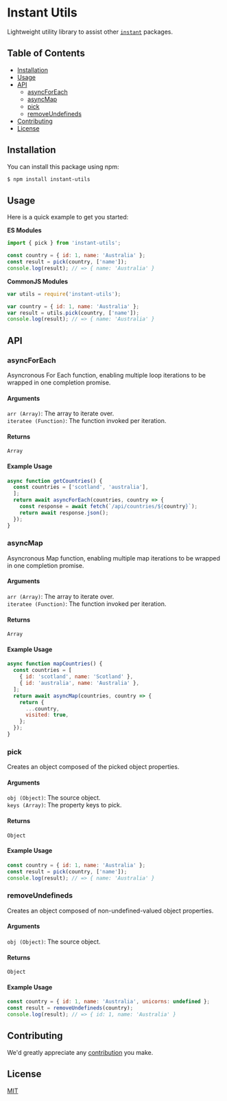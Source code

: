 # Instant Utils

Lightweight utility library to assist other [`instant`](https://github.com/cjmyles/instant) packages.

## Table of Contents

- [Installation](#installation)
- [Usage](#usage)
- [API](#api)
  - [asyncForEach](#asyncforeach)
  - [asyncMap](#asyncmap)
  - [pick](#pick)
  - [removeUndefineds](#removeundefineds)
- [Contributing](#contributing)
- [License](#license)

## Installation

You can install this package using npm:

```bash
$ npm install instant-utils
```

## Usage

Here is a quick example to get you started:

**ES Modules**

```javascript
import { pick } from 'instant-utils';

const country = { id: 1, name: 'Australia' };
const result = pick(country, ['name']);
console.log(result); // => { name: 'Australia' }
```

**CommonJS Modules**

```javascript
var utils = require('instant-utils');

var country = { id: 1, name: 'Australia' };
var result = utils.pick(country, ['name']);
console.log(result); // => { name: 'Australia' }
```

## API

### asyncForEach

Asyncronous For Each function, enabling multiple loop iterations to be wrapped in one completion promise.

#### Arguments

`arr (Array)`: The array to iterate over.\
`iteratee (Function)`: The function invoked per iteration.

#### Returns

`Array`

#### Example Usage

```js
async function getCountries() {
  const countries = ['scotland', 'australia'],
  ];
  return await asyncForEach(countries, country => {
    const response = await fetch(`/api/countries/${country}`);
    return await response.json();
  });
}
```

### asyncMap

Asyncronous Map function, enabling multiple map iterations to be wrapped in one completion promise.

#### Arguments

`arr (Array)`: The array to iterate over.\
`iteratee (Function)`: The function invoked per iteration.

#### Returns

`Array`

#### Example Usage

```js
async function mapCountries() {
  const countries = [
    { id: 'scotland', name: 'Scotland' },
    { id: 'australia', name: 'Australia' },
  ];
  return await asyncMap(countries, country => {
    return {
      ...country,
      visited: true,
    };
  });
}
```

### pick

Creates an object composed of the picked object properties.

#### Arguments

`obj (Object)`: The source object.\
`keys (Array)`: The property keys to pick.

#### Returns

`Object`

#### Example Usage

```js
const country = { id: 1, name: 'Australia' };
const result = pick(country, ['name']);
console.log(result); // => { name: 'Australia' }
```

### removeUndefineds

Creates an object composed of non-undefined-valued object properties.

#### Arguments

`obj (Object)`: The source object.

#### Returns

`Object`

#### Example Usage

```js
const country = { id: 1, name: 'Australia', unicorns: undefined };
const result = removeUndefineds(country);
console.log(result); // => { id: 1, name: 'Australia' }
```

## Contributing

We'd greatly appreciate any [contribution](CONTRIBUTING.md) you make.

## License

[MIT](LICENSE)
